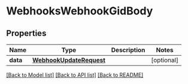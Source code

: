 # WebhooksWebhookGidBody

## Properties
Name | Type | Description | Notes
------------ | ------------- | ------------- | -------------
**data** | [**WebhookUpdateRequest**](WebhookUpdateRequest.md) |  | [optional] 

[[Back to Model list]](../README.md#documentation-for-models) [[Back to API list]](../README.md#documentation-for-api-endpoints) [[Back to README]](../README.md)

